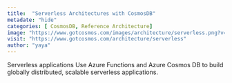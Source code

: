 ```yaml
---
title:  "Serverless Architectures with CosmosDB"
metadate: "hide"
categories: [ CosmosDB, Reference Architecture]
image: "https://www.gotcosmos.com/images/architecture/serverless.png?v=TwfEDSnQAM8JtvKzXrIEzp_ZbKQximZx6KGhWCODmAU"
visit: "https://www.gotcosmos.com/architecture/serverless"
author: "yaya"
---
```


Serverless applications Use Azure Functions and Azure Cosmos DB to build globally distributed, scalable serverless applications.